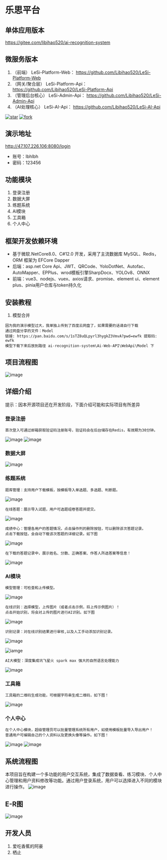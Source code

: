 # 乐思平台
## 单体应用版本
https://gitee.com/libihao520/ai-recognition-system
## 微服务版本
1. （前端） LeSi-Platform-Web： https://github.com/Libihao520/LeSi-Platform-Web
2. （网关/聚合层） LeSi-Platform-Api： https://github.com/Libihao520/LeSi-Platform-Api
3. （管理后台核心） LeSi-Admin-Api： https://github.com/Libihao520/LeSi-Admin-Api
4. （AI处理核心） LeSi-AI-Api： https://github.com/Libihao520/LeSi-AI-Api

[![star](https://gitee.com/libihao520/ai-recognition-system/badge/star.svg?theme=dark)](https://gitee.com/libihao520/ai-recognition-system/stargazers)
[![fork](https://gitee.com/libihao520/ai-recognition-system/badge/fork.svg?theme=dark)](https://gitee.com/libihao520/ai-recognition-system/members)
## 演示地址
http://47.107.226.106:8080/login
 - 账号：lbhlbh
 - 密码：123456
## 功能模块

1.  登录注册
2.  数据大屏
3.  练题系统
4.  AI模块
5.  工具箱
6.  个人中心

## 框架开发依赖环境
 - 基于微软.NetCore8.0、C#12.0 开发，采用了主流数据库 MySQL、Redis，ORM 框架为 EFCore Dapper
 - 后端：asp.net Core Api、JWT、QRCode、YoloDotNet、Autofac、AutoMapper、EPPlus、wrod模板引擎SharpDocx、YOLOv8、ONNX 
 - 前端：vue3、nodejs、vuex、axios请求、promise、element ui、element plus、pinia用户仓库与token持久化

## 安装教程

1.  模型合并
```
因为我的演示模型过大，我单独上传到了百度云网盘了，如果需要的话请自行下载
通过网盘分享的文件：Model
链接: https://pan.baidu.com/s/1sTZ8uQLpyrl3hygkZ3VmvA?pwd=ewfk 提取码: ewfk
模型下载下来后放到路径 ai-recognition-system\Ai-Web-API\WebApi\Model 下
```
## 项目流程图
![image](readmePhoto/乐思平台流程图_00.png)


## 详细介绍
提示：因本开源项目还在开发阶段，下面介绍可能和实际项目有所差异
### 登录注册

```
首次登入可通过邮箱获取验证码注册账号，验证码会在后台储存在Redis，有效期为30分钟。
```
![image](readmePhoto/login1.png)
![image](readmePhoto/login2.png)

### 数据大屏
![image](readmePhoto/sjdp.png)

### 练题系统
```
题库管理：支持用户下载模板，按模板导入单选题、多选题、判断题。
```
![image](readmePhoto/Training%20system.png)
```
在线答题：展示导入试题，用户可选题组卷答题并提交。
```
![image](readmePhoto/math.png)
```
成绩中心：管理各用户的答题情况，点击操作列的删除按钮，可以删除该次答题记录。
点击下载按钮，会自动下载该次答题的详细记录。如下图
```
![image](readmePhoto/ltxt2.png)
```
在下载的答题记录中，展示姓名、分数、正确答案、作答人所选答案等信息！
```
![image](readmePhoto/ltxt3.png)

### AI模块
```
模型管理：可检查和上传模型。
```
![image](readmePhoto/modularity%20management.png)
```
在线识别：选择模型，上传图片（或者点击示例，将上传示例图片）！
点击开始识别，将会对上传的图片进行AI识别。如下图
```
![image](readmePhoto/ai1.png)

```
识别记录：对在线识别结果进行审核,以及人工手动添加识别记录。
```
![image](readmePhoto/identify%20the%20result.png)

![iamge](readmePhoto/ADD.png)

```
AI大模型：深度集成讯飞星火 spark max 强大的自然语言处理能力
```
![image](readmePhoto/AI666.png)

### 工具箱
```
工具箱的二维码生成功能，可根据字符串生成二维码，如下图！
```
![image](readmePhoto/gjx1.png)
### 个人中心
```
在个人中心模块，超级管理员可以批量管理系统所有用户，如使用模板批量导入导出用户！
普通用户可编辑自己的个人资料以及更换头像等操作。如下图！
```
![image](readmePhoto/grzx1.png)
![image](readmePhoto/grzx2.png)
##  系统流程图
本项目旨在构建一个多功能的用户交互系统，集成了数据查看、练习模块、个人中心管理和用户资料修改等功能。通过用户登录系统，用户可以选择进入不同的模块进行操作。
![image](readmePhoto/Flowchart.png)

##  E-R图

![image](readmePhoto/E-R图.png)


## 开发人员

1.  爱吃香蕉的阿豪
2.  栖止


